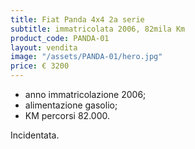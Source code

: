 ```yaml
---
title: Fiat Panda 4x4 2a serie
subtitle: immatricolata 2006, 82mila Km
product_code: PANDA-01
layout: vendita
image: "/assets/PANDA-01/hero.jpg"
price: € 3200
---
```


+ anno immatricolazione 2006;
+ alimentazione gasolio;
+ KM percorsi 82.000.

Incidentata.